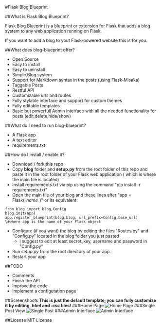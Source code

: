 #Flask Blog Blueprint

##What is Flask Blog Blueprint?

Flask Blog Blueprint is a blueprint or extension for Flask that adds a blog system to any web application running on Flask. 

If you want to add a blog to yout Flask-powered website this is for you.


##What does blog-blueprint offer?
* Open Source
* Easy to install
* Easy to uninstall
* Simple Blog system
* Support for Markdown syntax in the posts (using Flask-Misaka)
* Taggable Posts
* Restful API
* Customizable urls and routes
* Fully stylable interface and support for custom themes
* Fully editable templates 
* Basic but powerfull Admin interface with all the needed functionality for posts (edit,delete,hide/show)


##What do I need to run blog-blueprint?
* A Flask app
* A text editor
* requirements.txt

##How do I install / enable it?
* Download / fork this repo
* Copy **blog** folder and **setup.py** from the root folder of this repo and paste it in the root folder of your Flask web application ( which is where the main file is located)
* Install requirements.txt via pip using the command "pip install -r requirements.txt"
* Open the main file of your blog and these lines after "app = Flask(\__name\__)" or its equivalent

```
from blog import blog,Config
blog.init(app)
app.register_blueprint(blog.blog, url_prefix=Config.base_url)
\#where app is the name of your Flask object
```
* Configure (if you want) the blog by editing the files "Routes.py" and "Config.py" located in the blog folder you just pasted
    * I suggest to edit at least secret_key, username and password in "Config.py"
* Run *setup.py* from the root directory of your app.
* Restart your app

##TODO
* Comments
* Finish the API
* Improve the code
* Implement a configutation page


##Screenshoots
**This is just the default template, you can fully customize it by editing *.html* and *.css* files!**
###Home Page
![Home Page](https://github.com/crisbal/Flask-Blog-Blueprint/raw/master/screens/home.png)
###Single Post View
![Single Post](https://github.com/crisbal/Flask-Blog-Blueprint/raw/master/screens/post.png)
###Admin Interface
![Admin Interface](https://github.com/crisbal/Flask-Blog-Blueprint/raw/master/screens/admin.png)

##License
MIT License
